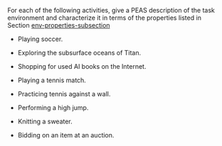 For each of the following activities, give a PEAS
description of the task environment and characterize it in terms of the
properties listed in Section <a class="sectionRef" href="#">env-properties-subsection</a><br>

-   Playing soccer.<br>

-   Exploring the subsurface oceans of Titan.<br>

-   Shopping for used AI books on the Internet.<br>

-   Playing a tennis match.<br>

-   Practicing tennis against a wall.<br>

-   Performing a high jump.<br>

-   Knitting a sweater.<br>

-   Bidding on an item at an auction.<br>
